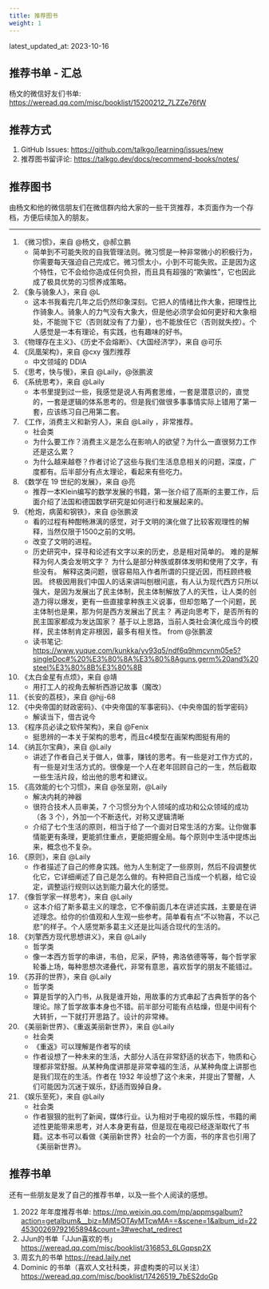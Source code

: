```yaml
---
title: 推荐图书
weight: 1
---
```


latest_updated_at: 2023-10-16

## 推荐书单 - 汇总

杨文的微信好友们书单: https://weread.qq.com/misc/booklist/15200212_7LZZe76fW

## 推荐方式

1. GitHub Issues: https://github.com/talkgo/learning/issues/new
2. 推荐图书留评论: https://talkgo.dev/docs/recommend-books/notes/

## 推荐图书

由杨文和他的微信朋友们在微信群内给大家的一些干货推荐，本页面作为一个存档，方便后续加入的朋友。

----

1. 《微习惯》，来自 @杨文，@郝立鹏
	- 简单到不可能失败的自我管理法则。微习惯是一种非常微小的积极行为，你需要每天强迫自己完成它。微习惯太小，小到不可能失败。正是因为这个特性，它不会给你造成任何负担，而且具有超强的“欺骗性”，它也因此成了极具优势的习惯养成策略。
2. 《象与骑象人》，来自 @L
	- 这本书我看完几年之后仍然印象深刻。它把人的情绪比作大象，把理性比作骑象人。骑象人的力气没有大象大，但是他必须学会如何更好和大象相处，不能抛下它（否则就没有了力量），也不能放任它（否则就失控）。个人感觉是一本有理论，有实践，也有趣味的好书。
3. 《物理存在主义》、《历史不会熔断》、《大国经济学》，来自 @可乐
4. 《凤凰架构》，来自 @cxy 强烈推荐
	- 中文领域的 DDIA
5. 《思考，快与慢》，来自 @Laily，@张鹏波
6. 《系统思考》，来自 @Laily
	- 本书里提到过一些，我感觉是说人有两套思维，一套是潜意识的，直觉的，一套是逻辑的体系思考的。但是我们做很多事事情实际上错用了第一套，应该练习自己用第二套。
7. 《工作，消费主义和新穷人》，来自 @Laily ，非常推荐。
	- 社会类
	- 为什么要工作？消费主义是怎么在影响人的欲望？为什么一直很努力工作还是这么累？
	- 为什么越来越卷？作者讨论了这些与我们生活息息相关的问题，深度，广度都有。后半部分有点太理论，看起来有些吃力。
8. 《数学在 19 世纪的发展》，来自 @亮
	- 推荐一本Klein编写的数学发展的书籍，第一张介绍了高斯的主要工作，后面介绍了法国和德国数学研究是如何进行和发展起来的。
9. 《枪炮，病菌和钢铁》，来自 @张鹏波
	- 看的过程有种酣畅淋漓的感觉，对于文明的演化做了比较客观理性的解释，当然仅限于1500之前的文明。
	- 改变了文明的进程。
	- 历史研究中，探寻和论述有文字以来的历史，总是相对简单的。 难的是解释为何人类会发明文字？ 为什么是部分种族或群体发明和使用了文字，有些没有。 解释这类问题，很容易陷入作者所谓的只提近因，而枉顾终极因。 终极因用我们中国人的话来讲叫刨根问底，有人认为现代西方只所以强大，是因为发展出了民主体制，民主体制解放了人的天性，让人类的创造力得以爆发，更有一些直接拿种族主义说事，但却忽略了一个问题，民主体制也是果，那为何是西方发展出了民主？ 再逆向思考下，是否所有的民主国家都成为发达国家？ 基于以上思路，当前人类社会演化成当今的模样，民主体制肯定非根因，最多有相关性。 from @张鹏波
	- 读书笔记: https://www.yuque.com/kunkka/yv93q5/ndf6q9hmcvnm05e5?singleDoc#%20%E3%80%8A%E3%80%8Aguns,germ%20and%20steel%E3%80%8B%E3%80%8B
10. 《太白金星有点烦》，来自 @靖
	- 用打工人的视角去解析西游记故事（魔改）
11. 《长安的荔枝》，来自 @hjj-68
12. 《中央帝国的财政密码》、《中央帝国的军事密码》、《中央帝国的哲学密码》
	- 解读当下，借古说今
13. 《程序员必读之软件架构》，来自 @Fenix
	- 挺思辨的一本关于架构的思考，而且c4模型在画架构图挺有用的
14. 《纳瓦尔宝典》，来自 @Laily
	- 讲述了作者自己关于做人，做事，赚钱的思考。有一些是对工作方式的，有一些是对生活方式的。很像是一个人在老年回顾自己的一生，然后截取一些生活片段，给出他的思考和建议。
15. 《高效能的七个习惯》，来自 @张呈刚，@Laily
	- 解决内耗的神器
	- 很符合技术人员审美，7 个习惯分为个人领域的成功和公众领域的成功（各 3 个），外加一个不断迭代，对称又逻辑清晰
	- 介绍了七个生活的原则，相当于给了一个面对日常生活的方案。让你做事情能更有条理，更能抓住重点，更能把握全局。每个原则中生活中提炼出来，概念也不复杂。
16. 《原则》，来自 @Laily
	- 作者描述了自己的修身实践。他为人生制定了一些原则，然后不段调整优化它，它详细阐述了自己是怎么做的。有种把自己当成一个机器，给它设定，调整运行规则以达到能力最大化的感觉。
17. 《像哲学家一样思考》，来自 @Laily
	- 这本介绍了斯多葛主义的理念，它不像前面几本在讲述实践，主要是在讲述理念。给你的价值观和人生观一些参考。简单看有点“不以物喜，不以己悲”的样子。个人感觉斯多葛主义还是比叫适合现代的生活的。
18. 《刘擎西方现代思想讲义》，来自 @Laily
	- 哲学类
	- 像一本西方哲学的串讲，韦伯，尼采，萨特，弗洛依德等等，每个哲学家轮番上场，每种思想次递叠代，非常有意思，喜欢哲学的朋友不能错过。
19. 《苏菲的世界》，来自 @Laily
	- 哲学类
	- 算是哲学的入门书，从我是谁开始，用故事的方式串起了古典哲学的各个理论。除了哲学故事本身也不错。前半部分可能有点枯燥，但是中间有个大转折，一下就打开思路了。设计的非常棒。
20. 《美丽新世界》、《重返美丽新世界》，来自 @Laily
	- 社会类
	- 《重返》可以理解是作者写的续
	- 作者设想了一种未来的生活，大部分人活在非常舒适的状态下，物质和心理都非常舒服。从某种角度讲那是非常幸福的生活，从某种角度上讲那也是我们现在的生活。作者在 1932 年设想了这个未来，并提出了警醒，人们可能因为沉迷于娱乐，舒适而毁掉自身。
21. 《娱乐至死》，来自 @Laily
	- 社会类
	- 作者狠狠的批判了新闻，媒体行业。认为相对于电视的娱乐性，书籍的阐述性更能带来思考，对人本身更有益，但是现在电视已经逐渐取代了书籍。这本书可以看做《美丽新世界》社会的一个方面，书的序言也引用了《美丽新世界》。

## 推荐书单

还有一些朋友是发了自己的推荐书单，以及一些个人阅读的感想。

1. 2022 年年度推荐书单: https://mp.weixin.qq.com/mp/appmsgalbum?action=getalbum&__biz=MjM5OTAyMTcwMA==&scene=1&album_id=2245300269792165894&count=3#wechat_redirect
2. JJun的书单「JJun喜欢的书」 https://weread.qq.com/misc/booklist/316853_6LGqpsp2X
3. 周玄九的书单 https://read.laily.net
4. Dominic 的书单（喜欢人文社科类，非虚构类的可以关注） https://weread.qq.com/misc/booklist/17426519_7bES2doGp

